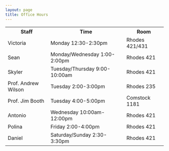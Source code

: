 ```yaml
---
layout: page
title: Office Hours
---
```


<table>
  <tr>
    <th>Staff</th>
    <th>Time</th>
    <th>Room</th>
  </tr>
  <tr>
  	<td>Victoria</td>
  	<td>Monday 12:30-2:30pm</td>
  	<td>Rhodes 421/431</td>
  </tr>
  <tr>
  	<td>Sean</td>
  	<td>Monday/Wednesday 1:00-2:00pm</td>
  	<td>Rhodes 421</td>
  </tr>
  <tr>
  	<td>Skyler</td>
  	<td>Tuesday/Thursday 9:00-10:00am</td>
  	<td>Rhodes 421</td>
  </tr>
  <tr>
	<td>Prof. Andrew Wilson</td>
	<td> Tuesday 2:00-3:00pm</td>
	<td>Rhodes 235</td>
  <tr>
	<td>Prof. Jim Booth</td>
	<td>Tuesday 4:00-5:00pm</td>
	<td> Comstock 1181</td>
  <tr>
  	<td>Antonio</td>
  	<td>Wednesday 10:00am-12:00pm</td>
  	<td>Rhodes 421</td>
  </tr>
  <tr>
  	<td>Polina</td>
  	<td>Friday 2:00-4:00pm</td>
  	<td>Rhodes 421</td>
  </tr>
  <tr>
  	<td>Daniel</td>
  	<td>Saturday/Sunday 2:30-3:30pm</td>
  	<td>Rhodes 421</td>
  </tr>
</table>
